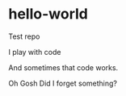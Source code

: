 # hello-world
Test repo

I play with code

And sometimes that code works.


Oh Gosh
Did I forget something?
